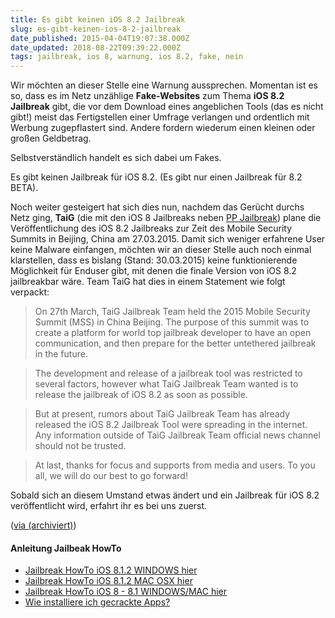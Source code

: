 ```yaml
---
title: Es gibt keinen iOS 8.2 Jailbreak
slug: es-gibt-keinen-ios-8-2-jailbreak
date_published: 2015-04-04T19:07:38.000Z
date_updated: 2018-08-22T09:39:22.000Z
tags: jailbreak, ios 8, warnung, ios 8.2, fake, nein
---
```


Wir möchten an dieser Stelle eine Warnung aussprechen. Momentan ist es so, dass es im Netz unzählige **Fake-Websites** zum Thema **iOS 8.2 Jailbreak** gibt, die vor dem Download eines angeblichen Tools (das es nicht gibt!) meist das Fertigstellen einer Umfrage verlangen und ordentlich mit Werbung zugepflastert sind. Andere fordern wiederum einen kleinen oder großen Geldbetrag.

Selbstverständlich handelt es sich dabei um Fakes.

Es gibt keinen Jailbreak für iOS 8.2. (Es gibt nur einen Jailbreak für 8.2 BETA).

Noch weiter gesteigert hat sich dies nun, nachdem das Gerücht durchs Netz ging, **TaiG** (die mit den iOS 8 Jailbreaks neben [PP Jailbreak](__GHOST_URL__/howto-ios-8-1-1-8-1-2-pp-jailbreak/)) plane die Veröffentlichung des iOS 8.2 Jailbreaks zur Zeit des Mobile Security Summits in Beijing, China am 27.03.2015. Damit sich weniger erfahrene User keine Malware einfangen, möchten wir an dieser Stelle auch noch einmal klarstellen, dass es bislang (Stand: 30.03.2015) keine funktionierende Möglichkeit für Enduser gibt, mit denen die finale Version von iOS 8.2 jailbreakbar wäre. Team TaiG hat dies in einem Statement wie folgt verpackt:

> On 27th March, TaiG Jailbreak Team held the 2015 Mobile Security Summit (MSS) in China Beijing. The purpose of this summit was to create a platform for world top jailbreak developer to have an open communication, and then prepare for the better untethered jailbreak in the future.

> The development and release of a jailbreak tool was restricted to several factors, however what TaiG Jailbreak Team wanted is to release the jailbreak of iOS 8.2 as soon as possible.

> But at present, rumors about TaiG Jailbreak Team has already released the iOS 8.2 Jailbreak Tool were spreading in the internet. Any information outside of TaiG Jailbreak Team official news channel should not be trusted.

> At last, thanks for focus and supports from media and users. To you all, we will do our best to go forward!

Sobald sich an diesem Umstand etwas ändert und ein Jailbreak für iOS 8.2 veröffentlicht wird, erfahrt ihr es bei uns zuerst.

([via (archiviert)](http://web.archive.org/web/20150406013103/http://weblogit.net:80/2015/03/30/ios-8-2-jailbreak-warnung-von-team-taig-33664))

#### Anleitung Jailbeak HowTo

- [Jailbreak HowTo iOS 8.1.2 WINDOWS hier](__GHOST_URL__/howto-ios-8-1-2-jailbreak)
- [Jailbreak HowTo iOS 8.1.2 MAC OSX hier](__GHOST_URL__/howto-ios-8-1-1-8-1-2-pp-jailbreak/)
- [Jailbreak HowTo iOS 8 - 8.1 WINDOWS/MAC hier](__GHOST_URL__/ios-8-0-8-1-jailbreak-untethered/)
- [Wie installiere ich gecrackte Apps?](__GHOST_URL__/how-to-gecrackte-apps-ipa-auf-dem-iphone-installieren/)
